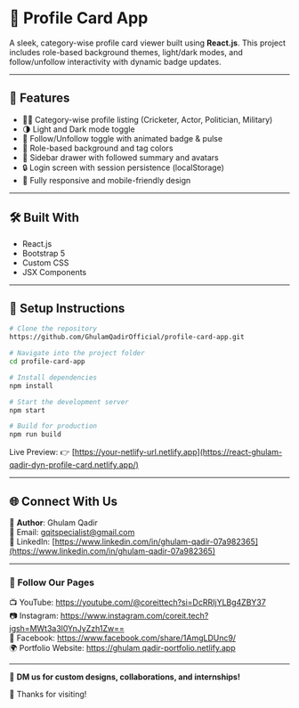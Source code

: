 # 💼 Profile Card App

A sleek, category-wise profile card viewer built using **React.js**. This project includes role-based background themes, light/dark modes, and follow/unfollow interactivity with dynamic badge updates.

---

## 🚀 Features

- 🧑‍💼 Category-wise profile listing (Cricketer, Actor, Politician, Military)
- 🌗 Light and Dark mode toggle
- 💚 Follow/Unfollow toggle with animated badge & pulse
- 🎨 Role-based background and tag colors
- 🧾 Sidebar drawer with followed summary and avatars
- 🔒 Login screen with session persistence (localStorage)
- 📱 Fully responsive and mobile-friendly design

---



## 🛠️ Built With

- React.js
- Bootstrap 5
- Custom CSS
- JSX Components

---

## 🔧 Setup Instructions

```bash
# Clone the repository
https://github.com/GhulamQadirOfficial/profile-card-app.git

# Navigate into the project folder
cd profile-card-app

# Install dependencies
npm install

# Start the development server
npm start

# Build for production
npm run build
```

Live Preview:
👉 [https://your-netlify-url.netlify.app](https://react-ghulam-qadir-dyn-profile-card.netlify.app/)

---

## 🌐 Connect With Us

👤 **Author**: Ghulam Qadir  
📧 Email: [gqitspecialist@gmail.com](mailto:gqitspecialist@gmail.com)  
🔗 LinkedIn: [https://www.linkedin.com/in/ghulam-qadir-07a982365](https://www.linkedin.com/in/ghulam-qadir-07a982365)

---

### 📣 Follow Our Pages

📺 YouTube: https://youtube.com/@coreittech?si=DcRRIjYLBg4ZBY37  
📷 Instagram: https://www.instagram.com/coreit.tech?igsh=MWt3a3l0YnJyZzh1Zw==  
📘 Facebook: https://www.facebook.com/share/1AmgLDUnc9/  
🌍 Portfolio Website: [https://ghulam qadir-portfolio.netlify.app](https://ghulam-qadir.netlify.app/)

---

📩 **DM us for custom designs, collaborations, and internships!**

🙌 Thanks for visiting!
